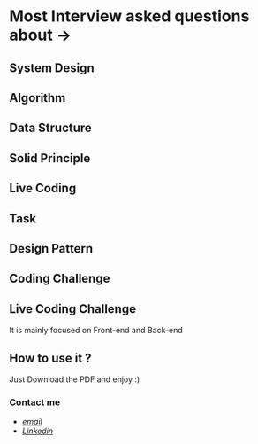 # Most Interview asked questions about ->


## System Design

## Algorithm

## Data Structure

## Solid Principle

## Live Coding

## Task

## Design Pattern

## Coding Challenge

## Live Coding Challenge


It is mainly focused on Front-end and Back-end

## How to use it ?
Just Download the PDF and enjoy :)





### Contact me

 * *[email](mailto:mrsoheibkiani@gmail.com)*
 * *[Linkedin](https://www.linkedin.com/in/soheibkiani/)*
